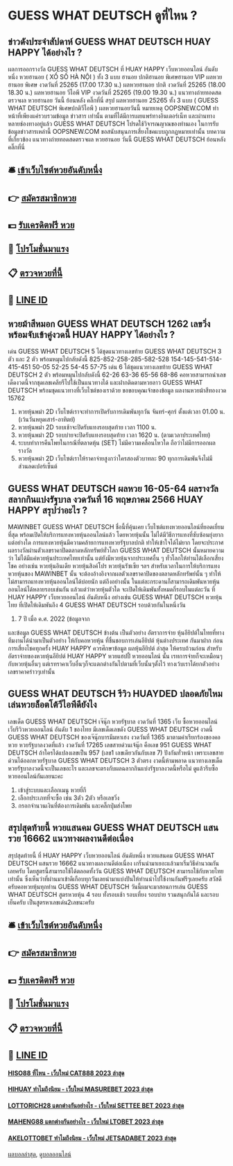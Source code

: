 # GUESS WHAT DEUTSCH ดูที่ไหน ?
## ข่าวดังประจำสัปดาห์ GUESS WHAT DEUTSCH HUAY HAPPY ได้อย่างไร ?
ผลการออกรางวัล GUESS WHAT DEUTSCH ที่ HUAY HAPPY เว็บหวยออนไลน์ อันดับหนึ่ง หวยฮานอย ( XỔ SỐ HÀ NỘI ) ทั้ง 3 แบบ ฮานอย ปกติฮานอย พิเศษฮานอย VIP
ผลหวยฮานอย พิเศษ งวดวันที่ 25265 (17.00 17.30 น.)
ผลหวยฮานอย ปกติ งวดวันที่ 25265 (18.00 18.30 น.)
ผลหวยฮานอย วีไอพี VIP งวดวันที่ 25265 (19.00 19.30 น.)
 แนวทางถ่ายทอดสดตรวจผล หวยฮานอย วันนี้ ย้อนหลัง คลิ๊กที่นี่ 
สรุป ผลหวยฮานอย 25265 ทั้ง 3 แบบ ( GUESS WHAT DEUTSCH พิเศษปกติวีไอพี ) ผลหวยฮานอยวันนี้
หมายเหตุ OOPSNEW.COM ทำหน้าที่เพียงแค่รวบรวมข้อมูล ข่าวสาร เท่านั้น ตามที่ได้มีการเผยแพร่ทางอินเตอร์เน็ท และผ่านทางหลายช่องทางอยู่แล้ว GUESS WHAT DEUTSCH โปรดใช้วิจารณญาณของท่านเอง ในการรับข้อมูลข่าวสารเหล่านี้ OOPSNEW.COM ขอสนับสนุนการเสี่ยงโชคแบบถูกกฎหมายเท่านั้น
บทความที่เกี่ยวข้อง
แนวทางถ่ายทอดสดตรวจผล หวยฮานอย วันนี้ GUESS WHAT DEUTSCH ย้อนหลัง คลิ๊กที่นี่

## 🛎 [เข้าเว็บไซต์หวยอันดับหนึ่ง](https://bit.ly/3BG5bNw)
## 👉 [สมัครสมาชิกหวย](https://bit.ly/3BG5bNw)
## 💵 [รับเครดิตฟรี หวย](https://bit.ly/3C3mvgS)
## 👑 [โปรโมชั่นมาแรง](https://bit.ly/3C3mvgS)
## 📋 [ตรวจหวยที่นี้](https://bit.ly/3C3mvgS)
## 📱 [LINE ID](https://bit.ly/3C3mvgS)

## หวยม้าสีหมอก GUESS WHAT DEUTSCH 1262 เลขวิ่ง พร้อมจับเข้าคู่งวดนี้ HUAY HAPPY ได้อย่างไร ?
เด่น GUESS WHAT DEUTSCH 5 ได้ชุดแนวทางเลขท้าย GUESS WHAT DEUTSCH 3 ตัว และ 2 ตัว พร้อมหมุนไปกลับดังนี้
825-852-258-285-582-528
154-145-541-514-415-451
50-05
52-25
54-45
57-75
เด่น 6 ได้ชุดแนวทางเลขท้าย GUESS WHAT DEUTSCH 2 ตัว พร้อมหมุนไปกลับดังนี้
62-26
63-36
65-56
68-86
คอหวยสามารถนำเลขเด็ดงวดนี้จากชุดเลขเคลียรืไปใช้เป็นแนวทางได้ และฝากติดตามหวยลาว GUESS WHAT DEUTSCH พร้อมชุดแนวทางที่เว็บไซต์ของเราด้วย
ขอขอบคุณเจ้าของข้อมูล
ผลงานหวยม้าสีทองงวด 15762

1. หวยหุ้นพม่า 2D เว็บไซต์เราจะทำการเปิดรับการเดิมพันทุกวัน จันทร์-ศุกร์ ตั้งแต่เวลา 01.00 น. (เว้นวันหยุดเสาร์-อาทิตย์)
2. หวยหุ้นพม่า 2D รอบเช้าจะปิดรับแทงรอบสุดท้าย เวลา 1100 น.
3. หวยหุ้นพม่า 2D รอบบ่ายจะปิดรับแทงรอบสุดท้าย เวลา 1620 น. (ตามเวลาประเทศไทย)
4. ระบบทำการคืนโพยในกรณีที่ตลาดหุ้น (SET) ไม่มีความเคลื่อนไหวใด ถือว่าไม่มีการออกผลรางวัล
5. หวยหุ้นพม่า 2D เว็บไซต์เราให้ราคาจ่ายสูงกว่าใครสองตัวบาทละ 90 ทุกการเดิมพันจึงไม่มีส่วนลดเปอร์เซ็นต์

## GUESS WHAT DEUTSCH ผลหวย 16-05-64 ผลรางวัลสลากกินแบ่งรัฐบาล งวดวันที่ 16 พฤษภาคม 2566 HUAY HAPPY สรุปว่าอะไร ?
MAWINBET GUESS WHAT DEUTSCH ชื่อนี้ที่คุ้นเคย เว็บไซต์แทงหวยออนไลน์ที่ยอดเยี่ยมที่สุด พร้อมเปิดให้บริการแทงหวยหุ้นออนไลน์แล้ว โดยหวยหุ้นนั้น ไม่ได้มีวิธีการแทงที่ซับซ้อนยุ่งยากแต่อย่างใด การแทงหวยหุ้นมีความคล้ายการแทงหวยรัฐบาลปกติ ทำให้เข้าใจได้ไม่ยาก โดยจะประกาศผลรางวัลผ่านตัวเลขราคาปิดตลาดหลักทรัพย์ทั่วโลก GUESS WHAT DEUTSCH นั้นหมายความว่า ไม่ได้มีแค่หวยหุ้นประเทศไทยเท่านั้น แต่ยังมีหวยหุ้นจากประเทศอื่น ๆ ทั่วโลกให้ท่านได้เลือกเสี่ยงโชค อย่างเช่น หวยหุ้นอินเดีย หวยหุ้นสิงค์โปร หวยหุ้นรัซเซีย ฯลฯ
สำหรับเวลาในการให้บริการแทงหวยหุ้นของ MAWINBET นั้น จะต้องอ้างอิงจากผลตัวเลขราคาปิดของตลาดหลักทรัพย์นั้น ๆ ทำให้ไม่สามารถแทงหวยหุ้นออนไลน์ได้บ่อยนัก แต่ถึงอย่างนั้น ในแต่ละกระดานก็สามารถเดิมพันหวยหุ้นออนไลน์ได้หลายรอบเช่นกัน แล้วแต่ว่าหวยหุ้นตัวใด จะเปิดให้เดิมพันทั้งหมดกี่รอบในแต่ละวัน ที่ HUAY HAPPY เว็บหวยออนไลน์ อันดับหนึ่ง อย่างเช่น GUESS WHAT DEUTSCH หวยหุ้นไทย ที่เปิดให้เดิมพันถึง 4 GUESS WHAT DEUTSCH รอบด้วยกันในหนึ่งวัน
1. 7 ปี เมื่อ ค.ศ. 2022 (ข้อมูลจาก

และข้อมูล GUESS WHAT DEUTSCH ข้างต้น เป็นตัวอย่าง อัตราการจ่าย หุ้นอียิปต์ในไทยที่ทางทีมงานได้นำมาเป็นตัวอย่าง ให้กับคอหวยหุ้น ที่ชื่นชอบการเล่นอียิปต์ หุ้นต่างประเทศ กันมาฝาก ก่อนการเสี่ยงโชคทุกครั้ง HUAY HAPPY ควรศึกษาข้อมูล ผลหุ้นอียิปต์ ล่าสุด ให้ครบถ้วนก่อน
สำหรับอัตราจ่ายของหวยหุ้นอียิปต์ HUAY HAPPY หวยแฮปปี้ หวยออนไลน์ นั้น เรทการจ่ายก็จะเหมือนๆกับหวยหุ้นอื่นๆ แต่เรทราคาเว็บอื่นๆก็จะแตกต่างกันไปตามที่เว็บนั้นๆตั้งไว้ ทางเว้บเราได้ยกตัวอย่างเลขราคาคร่าวๆเท่านั้น

## GUESS WHAT DEUTSCH รีวิว HUAYDED ปลอดภัยไหม เล่นหวยล็อตโต้วีไอพีดียังไง
เลขเด็ด GUESS WHAT DEUTSCH เจ๊นุ๊ก หวยรัฐบาล งวดวันที่ 1365
เว็บ ซื้อหวยออนไลน์ เว็บรีวิวหวยออนไลน์ อันดับ 1 ของไทย มีเลขเด็ดเลขดัง GUESS WHAT DEUTSCH งวดนี้ GUESS WHAT DEUTSCH ของเจ๊นุ๊กบารมีมหาเฮง งวดวันที่ 1365 มาตามคำเรียกร้องของคอหวย หวยรัฐบาลงวดที่แล้ว งวดวันที่ 17265 เลขสายด่วนเจ้นุ๊ก คือเลข 951 GUESS WHAT DEUTSCH ถ้าใครได้แปลงเลขเป็น 957 (เลข1 เลขเดียวกันกับเลข 7) ปังกันทั่วหน้า เพราะเลขสายด่วนได้ออกหวยรัฐบาล GUESS WHAT DEUTSCH 3 ตัวตรง งวดนี้ห้ามพลาด แนวทางเลขเด็ดหวยรัฐบาลงวดนี้จะเป็นเลขอะไร และเลขจะตรงกับผลฉลากกินแบ่งรัฐบาลงวดนี้หรือไม่ ดูแล้วรีบซื้อหวยออนไลน์กันเลยนะคะ
1. เข้าสู่ระบบและเลือกเมนู หวยยี่กี
2. เลือกประเภทที่จะซื้อ เช่น 3ตัว 2ตัว หรือเลขวิ่ง
3. กรอกจำนวนเงินที่ต้องการเดิมพัน และคลิ๊กปุ่มส่งโพย

## สรุปสุดท้ายนี้ หวยแสนคม GUESS WHAT DEUTSCH แสนรวย 16662 แนวทางผลงานดีต่อเนื่อง
สรุปสุดท้ายนี้ ที่ HUAY HAPPY เว็บหวยออนไลน์ อันดับหนึ่ง หวยแสนคม GUESS WHAT DEUTSCH แสนรวย 16662 แนวทางผลงานดีต่อเนื่อง เกริ่นนำมาเยอะแล้วมาเริ่มวิธีคำนวณกันเลยครับ
โดยสูตรนี้สามารถใช้ได้ตลอดทั้งวัน GUESS WHAT DEUTSCH สามารถใช้กับหวยไทยเท่านั้น ซึ่งเห็นว่าที่ผ่านมาเข้าดีเกือบทุกวันเลยนำมาแบ่งปันให้ท่านนำไปใช้งานกันฟรีๆเลยครับ
สวัสดีครับคอหวยหุ้นทุกท่าน GUESS WHAT DEUTSCH วันนี้ผมจะมาสอนการเล่น GUESS WHAT DEUTSCH สูตรหวยหุ้น 4 รอบ ทั้งรอบเช้า รอบเที่ยง รอบบ่าย รวมสนุกกันได้ และรอบเย็นครับ เป็นสูตรหาเลขเด่น2เลขนะครับ

## 🛎 [เข้าเว็บไซต์หวยอันดับหนึ่ง](https://bit.ly/3BG5bNw)
## 👉 [สมัครสมาชิกหวย](https://bit.ly/3BG5bNw)
## 💵 [รับเครดิตฟรี หวย](https://bit.ly/3C3mvgS)
## 👑 [โปรโมชั่นมาแรง](https://bit.ly/3C3mvgS)
## 📋 [ตรวจหวยที่นี้](https://bit.ly/3C3mvgS)
## 📱 [LINE ID](https://bit.ly/3C3mvgS)

#### [HISO88 ที่ไหน - เว็บใหม่ CAT888 2023 ล่าสุด](https://atom.io/themes/hiso88%20ที่ไหน%20-%20เว็บใหม่%20cat888%202023%20ล่าสุด)
#### [HIHUAY ทำไมถึงนิยม - เว็บใหม่ MASUREBET 2023 ล่าสุด](https://atom.io/themes/hihuay%20ทำไมถึงนิยม%20-%20เว็บใหม่%20masurebet%202023%20ล่าสุด)
#### [LOTTORICH28 แตกต่างกันอย่างไร - เว็บใหม่ SETTEE BET 2023 ล่าสุด](https://atom.io/themes/lottorich28%20แตกต่างกันอย่างไร%20-%20เว็บใหม่%20settee%20bet%202023%20ล่าสุด)
#### [MAHENG88 แตกต่างกันอย่างไร - เว็บใหม่ LTOBET 2023 ล่าสุด](https://atom.io/themes/maheng88%20แตกต่างกันอย่างไร%20-%20เว็บใหม่%20ltobet%202023%20ล่าสุด)
#### [AKELOTTOBET ทำไมถึงนิยม - เว็บใหม่ JETSADABET 2023 ล่าสุด](https://atom.io/themes/akelottobet%20ทำไมถึงนิยม%20-%20เว็บใหม่%20jetsadabet%202023%20ล่าสุด)

[ผลบอลล่าสุด](https://siamsport.tv "ผลบอลล่าสุด"), [ดูบอลออนไลน์](https://siamsport.tv/ดูบอลสด "ดูบอลออนไลน์")